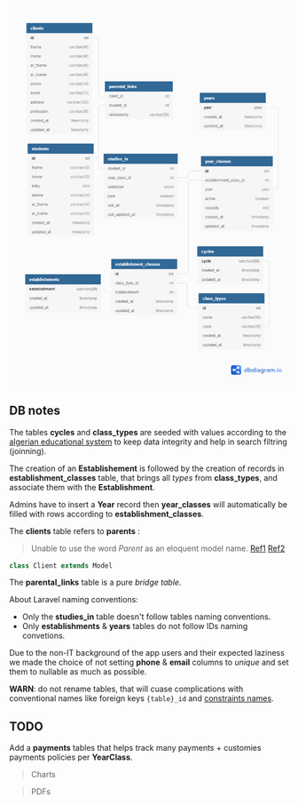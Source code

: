 ![db URL diagram](./db.png)

## DB notes

The tables **cycles** and **class_types** are seeded with values according to the [algerian educational system](https://education.gov.dz/wp-content/uploads/2015/01/RESTRUCTURATION-DU-POST-OBLIGATOIRE.jpg) to keep data integrity and help in search filtring (joinning).

The creation of an **Establishement** is followed by the creation of records in **establishment_classes** table, that brings all _types_ from **class_types**, and associate them with the **Establishment**.

Admins have to insert a **Year** record then **year_classes** will automatically be filled with rows according to **establishment_classes**.

The **clients** table refers to **parents** :

> Unable to use the word _Parent_ as an eloquent model name. [Ref1](https://laravel.com/docs/8.x/eloquent#table-names) [Ref2]()

```php
class Client extends Model
```

The **parental_links** table is a pure _bridge table_.

About Laravel naming conventions:

-   Only the **studies_in** table doesn't follow tables naming conventions.
-   Only **establishments** & **years** tables do not follow IDs naming convetions.

Due to the non-IT background of the app users and their expected laziness we made the choice of not setting **phone** & **email** columns to _unique_ and set them to nullable as much as possible.

**WARN**: do not rename tables, that will cuase complications with conventional names like foreign keys `{table}_id` and [constraints names](https://laravel.com/docs/8.x/migrations#renaming-tables-with-foreign-keys).

## TODO

Add a **payments** tables that helps track many payments + customies payments policies per **YearClass**.

> Charts

> PDFs
